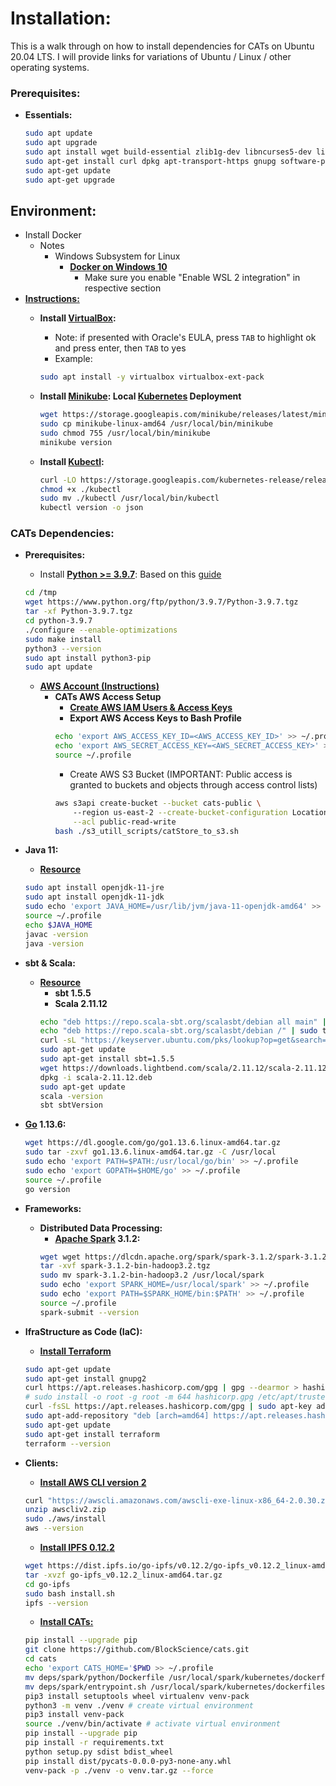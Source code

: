 # Installation:
This is a walk through on how to install dependencies for CATs on Ubuntu 20.04 LTS. 
I will provide links for variations of Ubuntu / Linux / other operating systems.

### Prerequisites:
* **Essentials:**
  ```bash
  sudo apt update
  sudo apt upgrade
  sudo apt install wget build-essential zlib1g-dev libncurses5-dev libgdbm-dev libnss3-dev libssl-dev libreadline-dev libffi-dev
  sudo apt-get install curl dpkg apt-transport-https gnupg software-properties-common git
  sudo apt-get update
  sudo apt-get upgrade
  ```

## Environment:
* Install Docker
  * Notes
    * Windows Subsystem for Linux
      * [**Docker on Windows 10**](https://hinty.io/ivictbor/simple-way-to-docker-on-windows-10-home-with-wsl-2/)
        * Make sure you enable "Enable WSL 2 integration" in respective section
* [**Instructions:**](https://phoenixnap.com/kb/install-minikube-on-ubuntu)
  * **Install [VirtualBox](https://www.virtualbox.org/):**
    * Note: if presented with Oracle's EULA, press `TAB` to highlight ok and press enter, then `TAB` to yes
    * Example:  
    ```bash
    sudo apt install -y virtualbox virtualbox-ext-pack
    ```
    
  * **Install [Minikube](https://minikube.sigs.k8s.io/docs/): Local [Kubernetes](https://kubernetes.io/) Deployment**
    ```bash
    wget https://storage.googleapis.com/minikube/releases/latest/minikube-linux-amd64
    sudo cp minikube-linux-amd64 /usr/local/bin/minikube
    sudo chmod 755 /usr/local/bin/minikube
    minikube version
    ```
  * **Install [Kubectl](https://kubernetes.io/docs/tasks/tools/):**
    ```bash
    curl -LO https://storage.googleapis.com/kubernetes-release/release/`curl -s https://storage.googleapis.com/kubernetes-release/release/stable.txt`/bin/linux/amd64/kubectl
    chmod +x ./kubectl
    sudo mv ./kubectl /usr/local/bin/kubectl
    kubectl version -o json
    ```

### CATs Dependencies:

* **Prerequisites:**
  * Install **[Python >= 3.9.7](https://www.python.org/downloads/release/python-397/)**: Based on this [guide](https://phoenixnap.com/kb/how-to-install-python-3-ubuntu#ftoc-heading-6)
  ```bash
  cd /tmp
  wget https://www.python.org/ftp/python/3.9.7/Python-3.9.7.tgz
  tar -xf Python-3.9.7.tgz
  cd python-3.9.7
  ./configure --enable-optimizations
  sudo make install
  python3 --version
  sudo apt install python3-pip
  sudo apt update
  ```
  * [**AWS Account (Instructions)**](https://aws.amazon.com/premiumsupport/knowledge-center/create-and-activate-aws-account/)
    * **CATs AWS Access Setup**
      * [**Create AWS IAM Users & Access Keys**](https://aws.amazon.com/premiumsupport/knowledge-center/create-access-key/)
      * **Export AWS Access Keys to Bash Profile**
      ```bash
      echo 'export AWS_ACCESS_KEY_ID=<AWS_ACCESS_KEY_ID>' >> ~/.profile
      echo 'export AWS_SECRET_ACCESS_KEY=<AWS_SECRET_ACCESS_KEY>' >> ~/.profile
      source ~/.profile
      ```
      * Create AWS S3 Bucket (IMPORTANT: Public access is granted to buckets and objects through access control lists)
      ```bash
      aws s3api create-bucket --bucket cats-public \ 
          --region us-east-2 --create-bucket-configuration LocationConstraint=us-east-2 \
          --acl public-read-write
      bash ./s3_utill_scripts/catStore_to_s3.sh
      ```

* **Java 11:**
  * [**Resource**](https://www.digitalocean.com/community/tutorials/how-to-install-java-with-apt-on-ubuntu-20-04)
  ```bash
  sudo apt install openjdk-11-jre
  sudo apt install openjdk-11-jdk
  sudo echo 'export JAVA_HOME=/usr/lib/jvm/java-11-openjdk-amd64' >> ~/.profile
  source ~/.profile
  echo $JAVA_HOME
  javac -version
  java -version
  ```
* **sbt & Scala:**
  * [**Resource**](https://www.scala-sbt.org/download.html?_ga=2.195232236.1901884640.1633358692-54053138.1633358495)
    * **sbt 1.5.5**
    * **Scala 2.11.12**
    ```bash
    echo "deb https://repo.scala-sbt.org/scalasbt/debian all main" | sudo tee /etc/apt/sources.list.d/sbt.list
    echo "deb https://repo.scala-sbt.org/scalasbt/debian /" | sudo tee /etc/apt/sources.list.d/sbt_old.list
    curl -sL "https://keyserver.ubuntu.com/pks/lookup?op=get&search=0x2EE0EA64E40A89B84B2DF73499E82A75642AC823" | sudo apt-key add
    sudo apt-get update
    sudo apt-get install sbt=1.5.5
    wget https://downloads.lightbend.com/scala/2.11.12/scala-2.11.12.deb
    dpkg -i scala-2.11.12.deb
    sudo apt-get update
    scala -version
    sbt sbtVersion
    ```
* **[Go](https://go.dev/dl/) 1.13.6:**
    ```bash
    wget https://dl.google.com/go/go1.13.6.linux-amd64.tar.gz
    sudo tar -zxvf go1.13.6.linux-amd64.tar.gz -C /usr/local
    sudo echo 'export PATH=$PATH:/usr/local/go/bin' >> ~/.profile
    sudo echo 'export GOPATH=$HOME/go' >> ~/.profile
    source ~/.profile
    go version
    ```
* **Frameworks:**
  * **Distributed Data Processing:**
      * **[Apache Spark](https://spark.apache.org/) 3.1.2:**
      ```bash
      wget wget https://dlcdn.apache.org/spark/spark-3.1.2/spark-3.1.2-bin-hadoop3.2.tgz
      tar -xvf spark-3.1.2-bin-hadoop3.2.tgz
      sudo mv spark-3.1.2-bin-hadoop3.2 /usr/local/spark
      sudo echo 'export SPARK_HOME=/usr/local/spark' >> ~/.profile
      sudo echo 'export PATH=$SPARK_HOME/bin:$PATH' >> ~/.profile
      source ~/.profile
      spark-submit --version
      ```
* **IfraStructure as Code (IaC):**
  * [**Install Terraform**](https://learn.hashicorp.com/tutorials/terraform/install-cli)
  ```bash
  sudo apt-get update
  sudo apt-get install gnupg2
  curl https://apt.releases.hashicorp.com/gpg | gpg --dearmor > hashicorp.gpg
  # sudo install -o root -g root -m 644 hashicorp.gpg /etc/apt/trusted.gpg.d/
  curl -fsSL https://apt.releases.hashicorp.com/gpg | sudo apt-key add -
  sudo apt-add-repository "deb [arch=amd64] https://apt.releases.hashicorp.com $(lsb_release -cs) main"
  sudo apt-get update 
  sudo apt-get install terraform
  terraform --version
  ```
* **Clients:**
  * [**Install AWS CLI version 2**](https://docs.aws.amazon.com/cli/latest/userguide/getting-started-version.html)
  ```bash
  curl "https://awscli.amazonaws.com/awscli-exe-linux-x86_64-2.0.30.zip" -o "awscliv2.zip"
  unzip awscliv2.zip
  sudo ./aws/install
  aws --version
  ```
  * [**Install IPFS 0.12.2**](https://docs.ipfs.io/install/command-line/)
  ```bash
  wget https://dist.ipfs.io/go-ipfs/v0.12.2/go-ipfs_v0.12.2_linux-amd64.tar.gz
  tar -xvzf go-ipfs_v0.12.2_linux-amd64.tar.gz
  cd go-ipfs
  sudo bash install.sh
  ipfs --version
  ```
  * [**Install CATs:**](https://github.com/BlockScience/cats)
  ```bash
  pip install --upgrade pip
  git clone https://github.com/BlockScience/cats.git
  cd cats
  echo 'export CATS_HOME='$PWD >> ~/.profile
  mv deps/spark/python/Dockerfile /usr/local/spark/kubernetes/dockerfiles/spark/bindings/python/Dockerfile
  mv deps/spark/entrypoint.sh /usr/local/spark/kubernetes/dockerfiles/spark/entrypoint.sh
  pip3 install setuptools wheel virtualenv venv-pack
  python3 -m venv ./venv # create virtual environment
  pip3 install venv-pack
  source ./venv/bin/activate # activate virtual environment
  pip install --upgrade pip
  pip install -r requirements.txt
  python setup.py sdist bdist_wheel
  pip install dist/pycats-0.0.0-py3-none-any.whl
  venv-pack -p ./venv -o venv.tar.gz --force
  ```